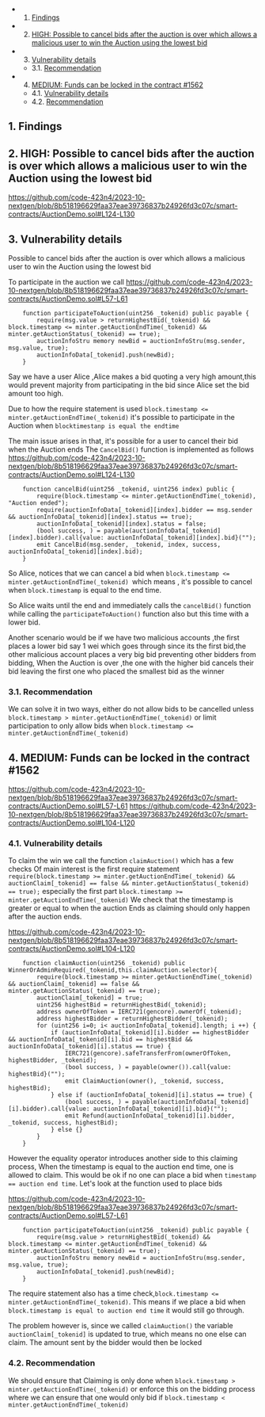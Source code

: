<!-- vscode-markdown-toc -->

- 1. [Findings](#Findings)
- 2. [HIGH: Possible to cancel bids after the auction is over which allows a malicious user to win the Auction using the lowest bid](#HIGH:PossibletocancelbidsaftertheauctionisoverwhichallowsamalicioususertowintheAuctionusingthelowestbid)
- 3. [Vulnerability details](#Vulnerabilitydetails)
  - 3.1. [Recommendation](#Recommendation)
- 4. [MEDIUM: Funds can be locked in the contract #1562](#MEDIUM:Fundscanbelockedinthecontract1562)
  - 4.1. [Vulnerability details](#Vulnerabilitydetails-1)
  - 4.2. [Recommendation](#Recommendation-1)

<!-- vscode-markdown-toc-config
	numbering=true
	autoSave=true
	/vscode-markdown-toc-config -->
<!-- /vscode-markdown-toc -->

## 1. <a name='Findings'></a>Findings

## 2. <a name='HIGH:PossibletocancelbidsaftertheauctionisoverwhichallowsamalicioususertowintheAuctionusingthelowestbid'></a>HIGH: Possible to cancel bids after the auction is over which allows a malicious user to win the Auction using the lowest bid

https://github.com/code-423n4/2023-10-nextgen/blob/8b518196629faa37eae39736837b24926fd3c07c/smart-contracts/AuctionDemo.sol#L124-L130

## 3. <a name='Vulnerabilitydetails'></a>Vulnerability details

Possible to cancel bids after the auction is over which allows a malicious user to win the Auction using the lowest bid

To participate in the auction we call https://github.com/code-423n4/2023-10-nextgen/blob/8b518196629faa37eae39736837b24926fd3c07c/smart-contracts/AuctionDemo.sol#L57-L61

```solidity
    function participateToAuction(uint256 _tokenid) public payable {
        require(msg.value > returnHighestBid(_tokenid) && block.timestamp <= minter.getAuctionEndTime(_tokenid) && minter.getAuctionStatus(_tokenid) == true);
        auctionInfoStru memory newBid = auctionInfoStru(msg.sender, msg.value, true);
        auctionInfoData[_tokenid].push(newBid);
    }
```

Say we have a user Alice ,Alice makes a bid quoting a very high amount,this would prevent majority from participating in the bid since Alice set the bid amount too high.

Due to how the require statement is used `block.timestamp <= minter.getAuctionEndTime(_tokenid)` it's possible to participate in the Auction when `blocktimestanp is equal the endtime`

The main issue arises in that, it's possible for a user to cancel their bid when the Auction ends
The `CancelBid()` function is implemented as follows https://github.com/code-423n4/2023-10-nextgen/blob/8b518196629faa37eae39736837b24926fd3c07c/smart-contracts/AuctionDemo.sol#L124-L130

```solidity
    function cancelBid(uint256 _tokenid, uint256 index) public {
        require(block.timestamp <= minter.getAuctionEndTime(_tokenid), "Auction ended");
        require(auctionInfoData[_tokenid][index].bidder == msg.sender && auctionInfoData[_tokenid][index].status == true);
        auctionInfoData[_tokenid][index].status = false;
        (bool success, ) = payable(auctionInfoData[_tokenid][index].bidder).call{value: auctionInfoData[_tokenid][index].bid}("");
        emit CancelBid(msg.sender, _tokenid, index, success, auctionInfoData[_tokenid][index].bid);
    }

```

So Alice, notices that we can cancel a bid when `block.timestamp <= minter.getAuctionEndTime(_tokenid) `which means , it's possible to cancel when `block.timestamp` is equal to the end time.

So Alice waits until the end and immediately calls the `cancelBid()` function while calling the `participateToAuction()` function also but this time with a lower bid.

Another scenario would be if we have two malicious accounts ,the first places a lower bid say 1 wei which goes through since its the first bid,the other malicious account places a very big bid preventing other bidders from bidding, When the Auction is over ,the one with the higher bid cancels their bid leaving the first one who placed the smallest bid as the winner

### 3.1. <a name='Recommendation'></a>Recommendation

We can solve it in two ways, either do not allow bids to be cancelled unless `block.timestamp > minter.getAuctionEndTime(_tokenid)` or limit participation to only allow bids when `block.timestamp <= minter.getAuctionEndTime(_tokenid)`

## 4. <a name='MEDIUM:Fundscanbelockedinthecontract1562'></a>MEDIUM: Funds can be locked in the contract #1562

https://github.com/code-423n4/2023-10-nextgen/blob/8b518196629faa37eae39736837b24926fd3c07c/smart-contracts/AuctionDemo.sol#L57-L61
https://github.com/code-423n4/2023-10-nextgen/blob/8b518196629faa37eae39736837b24926fd3c07c/smart-contracts/AuctionDemo.sol#L104-L120

### 4.1. <a name='Vulnerabilitydetails-1'></a>Vulnerability details

To claim the win we call the function `claimAuction()` which has a few checks
Of main interest is the first require statement `require(block.timestamp >= minter.getAuctionEndTime(_tokenid) && auctionClaim[_tokenid] == false && minter.getAuctionStatus(_tokenid) == true);` especially the first part `block.timestamp >= minter.getAuctionEndTime(_tokenid)`
We check that the timestamp is greater or equal to when the auction Ends as claiming should only happen after the auction ends.

https://github.com/code-423n4/2023-10-nextgen/blob/8b518196629faa37eae39736837b24926fd3c07c/smart-contracts/AuctionDemo.sol#L104-L120

```solidity
    function claimAuction(uint256 _tokenid) public WinnerOrAdminRequired(_tokenid,this.claimAuction.selector){
        require(block.timestamp >= minter.getAuctionEndTime(_tokenid) && auctionClaim[_tokenid] == false && minter.getAuctionStatus(_tokenid) == true);
        auctionClaim[_tokenid] = true;
        uint256 highestBid = returnHighestBid(_tokenid);
        address ownerOfToken = IERC721(gencore).ownerOf(_tokenid);
        address highestBidder = returnHighestBidder(_tokenid);
        for (uint256 i=0; i< auctionInfoData[_tokenid].length; i ++) {
            if (auctionInfoData[_tokenid][i].bidder == highestBidder && auctionInfoData[_tokenid][i].bid == highestBid && auctionInfoData[_tokenid][i].status == true) {
                IERC721(gencore).safeTransferFrom(ownerOfToken, highestBidder, _tokenid);
                (bool success, ) = payable(owner()).call{value: highestBid}("");
                emit ClaimAuction(owner(), _tokenid, success, highestBid);
            } else if (auctionInfoData[_tokenid][i].status == true) {
                (bool success, ) = payable(auctionInfoData[_tokenid][i].bidder).call{value: auctionInfoData[_tokenid][i].bid}("");
                emit Refund(auctionInfoData[_tokenid][i].bidder, _tokenid, success, highestBid);
            } else {}
        }
    }
```

However the equality operator introduces another side to this claiming process, When the timestamp is equal to the auction end time, one is allowed to claim. This would be ok if no one can place a bid when `timestamp == auction end time`. Let's look at the function used to place bids

https://github.com/code-423n4/2023-10-nextgen/blob/8b518196629faa37eae39736837b24926fd3c07c/smart-contracts/AuctionDemo.sol#L57-L61

```solidity
    function participateToAuction(uint256 _tokenid) public payable {
        require(msg.value > returnHighestBid(_tokenid) && block.timestamp <= minter.getAuctionEndTime(_tokenid) && minter.getAuctionStatus(_tokenid) == true);
        auctionInfoStru memory newBid = auctionInfoStru(msg.sender, msg.value, true);
        auctionInfoData[_tokenid].push(newBid);
    }
```

The require statement also has a time check,`block.timestamp <= minter.getAuctionEndTime(_tokenid)`. This means if we place a bid when `block.timestamp is equal to auction end time` it would still go through.

The problem however is, since we called `claimAuction()` the variable `auctionClaim[_tokenid]` is updated to true, which means no one else can claim. The amount sent by the bidder would then be locked

### 4.2. <a name='Recommendation-1'></a>Recommendation

We should ensure that Claiming is only done when `block.timestamp > minter.getAuctionEndTime(_tokenid)` or enforce this on the bidding process where we can ensure that one would only bid if `block.timestamp < minter.getAuctionEndTime(_tokenid)`
